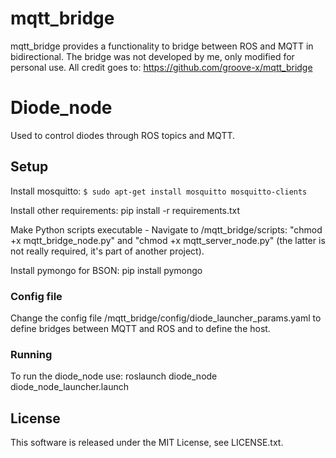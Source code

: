 # mqtt_bridge

mqtt_bridge provides a functionality to bridge between ROS and MQTT in bidirectional.
The bridge was not developed by me, only modified for personal use.
All credit goes to: https://github.com/groove-x/mqtt_bridge

# Diode_node
Used to control diodes through ROS topics and MQTT.

## Setup
Install mosquitto: ```$ sudo apt-get install mosquitto mosquitto-clients```

Install other requirements: pip install -r requirements.txt

Make Python scripts executable - Navigate to /mqtt_bridge/scripts: "chmod +x mqtt_bridge_node.py" and "chmod +x mqtt_server_node.py" (the latter is not really required, it's part of another project).

Install pymongo for BSON: pip install pymongo

### Config file
Change the config file /mqtt_bridge/config/diode_launcher_params.yaml to define bridges between MQTT and ROS and to define the host.

### Running
To run the diode_node use: roslaunch diode_node diode_node_launcher.launch

## License

This software is released under the MIT License, see LICENSE.txt.
